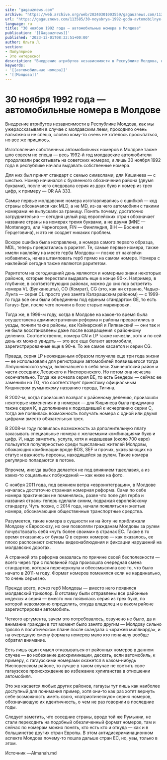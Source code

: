 ```yaml
---
site: "gagauznews.com"
archive: "https://web.archive.org/web/20240301003559/gagauznews.com/113585/30-noyabrya-1992-goda-avtomobilnye-nomera-v-moldove.html"
url: "https://gagauznews.com/113585/30-noyabrya-1992-goda-avtomobilnye-nomera-v-moldove.html"
language: ru
title: "30 ноября 1992 года — автомобильные номера в Молдове"
publication: '[[Gagauznews]]'
published: '2023-12-01T08:32:51+00:00'
author: Ольга Л.
section:
- Популярное
- Это интересно!
description: "Внедрение атрибутов независимости в Республике Молдова, как мы уже рассказывали в случае с молдавским леем, проходило очень вальяжно и не спеша, словно кому-то очень не хотелось просыпаться, но все же пришлось. Изготовление собственных автомобильных номеров в Молдове также шло совсем не спеша — весь 1992-й год молдавские автолюбители продолжали раскатывать на советских номерах, и лишь 30 ноября 1992 года в республике начали выдавать собственные номера. Для них был принят стандарт с семью символами, для Кишинева — с шестью. Номер начинался с буквенного обозначения района (двумя буквами), после чего следовала серия из двух букв и номер из трех цифр, к примеру […]"
keywords:
- '[[автомобильные номера]]'
- '[[Молдова]]'
---
```


# 30 ноября 1992 года — автомобильные номера в Молдове

Внедрение атрибутов независимости в Республике Молдова, как мы ужерассказывали в случае с молдавским леем, проходило очень вальяжно и не спеша, словно кому-то очень не хотелось просыпаться, но все же пришлось.

Изготовление собственных автомобильных номеров в Молдове также шло совсем не спеша — весь 1992-й год молдавские автолюбители продолжали раскатывать на советских номерах, и лишь 30 ноября 1992 года в республике начали выдавать собственные номера.

Для них был принят стандарт с семью символами, для Кишинева — с шестью. Номер начинался с буквенного обозначения района (двумя буквами), после чего следовала серия из двух букв и номер из трех цифр, к примеру — OR AA 333.

Самые первые молдавские номера изготавливались с ошибкой — код страны обозначался как MLD, а не MD, из-за чего автомобили с такими номерами не выпускали за границу. Понять почему, достаточно затруднительно — сегодня целый ряд европейских стран обозначает название страны на номерах тремя буквами, а не двумя (MNE — Montenegro, или Черногория, FIN — Финляндия, BIH — Босния и Герцеговина), и это не создает никаких проблем.

Вскоре ошибка была исправлена, а номера самого первого образца, MDL, теперь превратились в раритет. Те, самые первые номера, также имели наклейку на месте герба Молдовы — позже от наклейки избавились, начав штамповать герб прямо на самом номере. Номера с наклейкой сегодня также являются раритетом.

Раритетом на сегодняшний день являются и номерные знаки некоторых районов, которые перестали выдавать еще в конце 90-х. Например, в глубинке, в соответствующих районах, можно до сих пор встретить номера VL (Вулканешты), CO (Комрат), CG (это, как ни странно, Чадыр-Лунга — серия CL просто уже занята Кэлэрашским районом) — с 1999-го года все они были объединены под единым стандартом GE, то есть Гагауз-Ери, после чего почили в бозе старые маркировки.

Тогда же, в 1999-м году, когда в Молдове на какое-то время была осуществлена административная реформа и районы превратились в уезды, почили такие районы, как Кэйнарский и Липканский — они так и не были восстановлены даже после возвращения к районному делению. Соответственно, номера CN и LP также исчезли, хотя и по сей день их можно увидеть — это все еще бегают автомобили, зарегистрированные еще в 90-е. То же самое касается и серии CG.

Правда, серия LP неожиданным образом получила еще три года жизни — ее использовали для регистрации автомобилей появившегося тогда Лэпушнянского уезда, включавшего в себя весь Хынчештский район и части соседних Леовского и Ниспоренского. Но потом она исчезла окончательно. Тогда же исчезла серия ВЕ, то есть Бендеры — сейчас ее заменили на TG, что соответствует принятому официальным Кишиневом румынскому названию города, Тигина.

В 2002-м, когда произошел возврат к районному делению, произошли некоторые изменения и в номерах — для Кишинева была придумана также серия K, в дополнение к подходившей к исчерпанию серии С, тогда же появилась возможность получать номера с одной или двумя цифрами вместо обязательных трех.

В 2008-м году появилась возможность за дополнительную плату заказывать специальные номера с желаемыми комбинациями букв и цифр. И, надо заметить, услуга, хотя и недешевая (около 700 евро) пользуется популярностью среди тщеславных жителей Молдовы, обожающих комбинации вроде BOS, SEF и прочих, указывающих на статус и важность персоны, находящейся за рулем. Такие номера регулярно попадаются в потоке.

Впрочем, иногда выбор делается не под влиянием тщеславия, а из каких-то социальных побуждений — как ниже на фото.

С ноября 2011 года, под веянием ветра «евроинтеграции», в Молдове началась достаточно странная номерная реформа. Сами по себе номера практически не поменялись, разве что поле для герба и названия страны теперь сделали синим, подражая европейскому стандарту. Чуть позже, с 2014 года, начали появляться и желтые номера, обозначающие общественные транспортные средства.

Разумеется, такие номера в сущности ни на йоту не приближали Молдову к Евросоюзу, но они позволяли гражданам Молдовы за рулем почувствовать себя «чуть более своими» в странах ЕС. Также в то время отказались от буквы Q в сериях номеров — как оказалось, ее плохо распознают системы видеонаблюдения и фиксации нарушений на молдавских дорогах.

А странной эта реформа оказалась по причине своей бесполезности — всего через три с половиной года произошла очередная смена стандартов, которая перечеркнула и обессмыслила все то, что было начато в 2011-м году. Формат номеров поменялся если не кардинально, то очень серьезно.

Прежде всего, исчез герб Молдовы — вместо него появился молдавский триколор. В отставку были отправлены все районные индексы и серия — вместо них появилась серия из трех букв, по которой невозможно определить, откуда владелец и в каком районе зарегистрирован автомобиль.

Четкого аргумента, зачем это потребовалось, озвучено не было, да и внимание граждан в тот момент было занято другим — Молдову сильно трясло в политическом плане после скандала с «кражей миллиарда», и на очередную смену формата номеров мало кто поначалу вообще обратил внимание.

Есть лишь один смысл отказываться от районных номеров в данном случае — во избежание дискриминации, дескать, если автомобиль, к примеру, с гагаузскими номерами окажется в каком-нибудь Ниспоренском районе, то лучше в таком случае не светить свое гагаузское происхождение во избежание хулиганства в отношении автомобиля.

Это же касается любых других районов, гагаузы тут лишь как наиболее доступный для понимания пример, хотя они-то как раз хотят вернуть себе возможность иметь свою, «патриотическую» серию номеров, обозначающую их идентичность, о чем не раз говорили в последние годы.

Следует заметить, что соседние страны, вроде той же Румынии, не стали переходить на подобный обезличенный формат номеров, там и сейчас по номерам можно понять, кто есть кто и откуда — как и в большинстве других стран Европы. В этом антидискриминационном аспекте Молдова почему-то пошла дальше стран ЕС, но, увы, только в этом.

Источник —Almanah.md